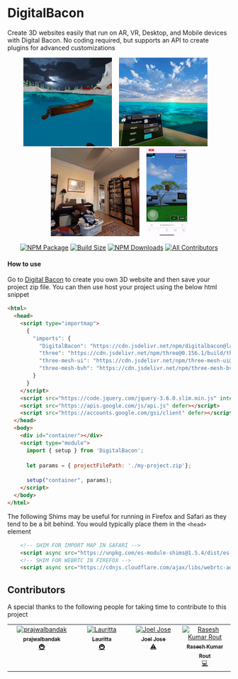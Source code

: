 # DigitalBacon

Create 3D websites easily that run on AR, VR, Desktop, and Mobile devices with Digital Bacon. No coding required, but supports an API to create plugins for advanced customizations

<p align="center"><img src="/resources/gifs/vr_asset_transform_demo.gif" title="vr asset transform demo" height="200"> &nbsp;&nbsp;&nbsp;<img src="/resources/gifs/water_color_demo.gif" title="vr water color demo" height="200"> &nbsp;&nbsp;&nbsp;<img src="/resources/gifs/ar_wall_occlusion_demo.gif" title="ar wall occlusion demo" height="200"> &nbsp;&nbsp;&nbsp;<img src="/resources/gifs/iphone_demo.gif" title="iphone demo" height="200"></p>

<div align="center">
  
  [![NPM Package](https://img.shields.io/npm/v/digitalbacon)](https://www.npmjs.com/package/digitalbacon) [![Build Size](https://badgen.net/bundlephobia/minzip/digitalbacon)](https://bundlephobia.com/result?p=digitalbacon) [![NPM Downloads](https://img.shields.io/npm/dw/digitalbacon)](https://www.npmtrends.com/digitalbacon) <!-- ALL-CONTRIBUTORS-BADGE:START - Do not remove or modify this section -->
[![All Contributors](https://img.shields.io/badge/all_contributors-4-orange.svg?style=flat-square)](#contributors-)
<!-- ALL-CONTRIBUTORS-BADGE:END -->
  
</div>

#### How to use
Go to [Digital Bacon](https://digitalbacon.io) to create you own 3D website and then save your project zip file. You can then use host your project using the below html snippet
```html
<html>
  <head>
    <script type="importmap">
      {
        "imports": {
          "DigitalBacon": "https://cdn.jsdelivr.net/npm/digitalbacon@latest/build/DigitalBacon.min.js",
          "three": "https://cdn.jsdelivr.net/npm/three@0.156.1/build/three.module.js",
          "three-mesh-ui": "https://cdn.jsdelivr.net/npm/three-mesh-ui@6.5.4/build/three-mesh-ui.module.js",
          "three-mesh-bvh": "https://cdn.jsdelivr.net/npm/three-mesh-bvh@0.6.1/src/index.min.js"
        }
      }
    </script>
    <script src="https://code.jquery.com/jquery-3.6.0.slim.min.js" integrity="sha256-u7e5khyithlIdTpu22PHhENmPcRdFiHRjhAuHcs05RI=" crossorigin="anonymous" defer></script>
    <script src="https://apis.google.com/js/api.js" defer></script>
    <script src="https://accounts.google.com/gsi/client" defer></script>
  </head>
  <body>
    <div id="container"></div>
    <script type="module">
      import { setup } from 'DigitalBacon';

      let params = { projectFilePath: './my-project.zip'};

      setup("container", params);
    </script>
  </body>
</html>
```

The following Shims may be useful for running in Firefox and Safari as they tend to be a bit behind. You would typically place them in the `<head>` element
```html
    <!-- SHIM FOR IMPORT MAP IN SAFARI -->
    <script async src="https://unpkg.com/es-module-shims@1.5.4/dist/es-module-shims.js"></script>
    <!-- SHIM FOR WEBRTC IN FIREFOX -->
    <script async src="https://cdnjs.cloudflare.com/ajax/libs/webrtc-adapter/8.2.0/adapter.min.js"></script>
```

## Contributors

A special thanks to the following people for taking time to contribute to this project
<!-- ALL-CONTRIBUTORS-LIST:START - Do not remove or modify this section -->
<!-- prettier-ignore-start -->
<!-- markdownlint-disable -->
<table>
  <tbody>
    <tr>
      <td align="center" valign="top" width="14.28%"><a href="https://github.com/prajwalbandak"><img src="https://avatars.githubusercontent.com/u/62823252?v=4?s=100" width="100px;" alt="prajwalbandak"/><br /><sub><b>prajwalbandak</b></sub></a><br /><a href="#infra-prajwalbandak" title="Infrastructure (Hosting, Build-Tools, etc)">🚇</a></td>
      <td align="center" valign="top" width="14.28%"><a href="https://github.com/laurittab"><img src="https://avatars.githubusercontent.com/u/57863817?v=4?s=100" width="100px;" alt="Lauritta"/><br /><sub><b>Lauritta</b></sub></a><br /><a href="#infra-laurittab" title="Infrastructure (Hosting, Build-Tools, etc)">🚇</a></td>
      <td align="center" valign="top" width="14.28%"><a href="https://github.com/justjo3l"><img src="https://avatars.githubusercontent.com/u/63659576?v=4?s=100" width="100px;" alt="Joel Jose"/><br /><sub><b>Joel Jose</b></sub></a><br /><a href="https://github.com/kalegd/DigitalBacon/commits?author=justjo3l" title="Tests">⚠️</a></td>
      <td align="center" valign="top" width="14.28%"><a href="https://github.com/ShaunFrost"><img src="https://avatars.githubusercontent.com/u/7031459?v=4?s=100" width="100px;" alt="Rasesh Kumar Rout"/><br /><sub><b>Rasesh Kumar Rout</b></sub></a><br /><a href="https://github.com/kalegd/DigitalBacon/commits?author=ShaunFrost" title="Code">💻</a></td>
    </tr>
  </tbody>
</table>

<!-- markdownlint-restore -->
<!-- prettier-ignore-end -->

<!-- ALL-CONTRIBUTORS-LIST:END -->

<!-- ALL-CONTRIBUTORS-LIST:START - Do not remove or modify this section -->
<!-- prettier-ignore-start -->
<!-- markdownlint-disable -->

<!-- markdownlint-restore -->
<!-- prettier-ignore-end -->

<!-- ALL-CONTRIBUTORS-LIST:END -->
